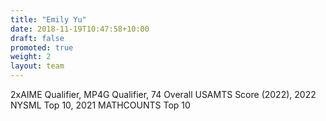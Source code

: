 ```yaml
---
title: "Emily Yu"
date: 2018-11-19T10:47:58+10:00
draft: false
promoted: true
weight: 2
layout: team
---
```


2xAIME Qualifier, MP4G Qualifier, 74 Overall USAMTS Score (2022), 2022 NYSML Top 10, 2021 MATHCOUNTS Top 10 
